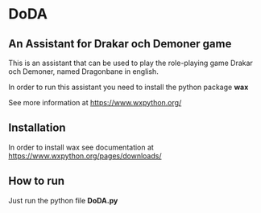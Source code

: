 # DoDA
## An Assistant for Drakar och Demoner game

This is an assistant that can be used to play the role-playing game Drakar och Demoner,
named Dragonbane in english.

In order to run this assistant you need to
install the python package **wax**

See more information at https://www.wxpython.org/

## Installation

In order to install wax see documentation at https://www.wxpython.org/pages/downloads/

## How to run

Just run the python file **DoDA.py**
